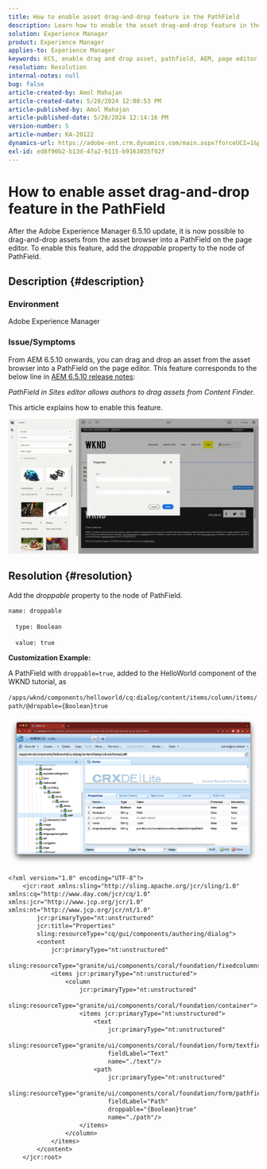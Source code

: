 ```yaml
---
title: How to enable asset drag-and-drop feature in the PathField
description: Learn how to enable the asset drag-and-drop feature in the PathField on the page editor.
solution: Experience Manager
product: Experience Manager
applies-to: Experience Manager
keywords: KCS, enable drag and drop asset, pathfield, AEM, page editor
resolution: Resolution
internal-notes: null
bug: false
article-created-by: Amol Mahajan
article-created-date: 5/28/2024 12:08:53 PM
article-published-by: Amol Mahajan
article-published-date: 5/28/2024 12:14:16 PM
version-number: 5
article-number: KA-20122
dynamics-url: https://adobe-ent.crm.dynamics.com/main.aspx?forceUCI=1&pagetype=entityrecord&etn=knowledgearticle&id=c9dc6c09-eb1c-ef11-840a-6045bd06fa9d
exl-id: ed8f90b2-b13d-47a2-9115-b9163035f92f
---
```

# How to enable asset drag-and-drop feature in the PathField


After the Adobe Experience Manager 6.5.10 update, it is now possible to drag-and-drop assets from the asset browser into a PathField on the page editor. To enable this feature, add the *droppable* property to the node of PathField.

## Description {#description}


### Environment

Adobe Experience Manager

### Issue/Symptoms

From AEM 6.5.10 onwards, you can drag and drop an asset from the asset browser into a PathField on the page editor. This feature corresponds to the below line in [AEM 6.5.10 release notes](https://experienceleague.adobe.com/docs/experience-manager-65/content/release-notes/service-pack/6-5-10.html?lang=en):

*PathField in Sites editor allows authors to drag assets from Content Finder.*

This article explains how to enable this feature.

![](assets/___d4dc6c09-eb1c-ef11-840a-6045bd06fa9d___.gif)


## Resolution {#resolution}


Add the *droppable* property to the node of PathField.


```
name: droppable

  type: Boolean

  value: true
```


<b>Customization Example:</b>

A PathField with `droppable=true`, added to the HelloWorld component of the WKND tutorial, as

`/apps/wknd/components/helloworld/cq:dialog/content/items/column/items/path/@dropable={Boolean}true`

![](assets/6106400f-2b07-ed11-82e4-00224808e483.png)


```
<?xml version="1.0" encoding="UTF-8"?>
    <jcr:root xmlns:sling="http://sling.apache.org/jcr/sling/1.0" xmlns:cq="http://www.day.com/jcr/cq/1.0" xmlns:jcr="http://www.jcp.org/jcr/1.0" xmlns:nt="http://www.jcp.org/jcr/nt/1.0"
        jcr:primaryType="nt:unstructured"
        jcr:title="Properties"
        sling:resourceType="cq/gui/components/authoring/dialog">
        <content
            jcr:primaryType="nt:unstructured"
            sling:resourceType="granite/ui/components/coral/foundation/fixedcolumns">
            <items jcr:primaryType="nt:unstructured">
                <column
                    jcr:primaryType="nt:unstructured"
                    sling:resourceType="granite/ui/components/coral/foundation/container">
                    <items jcr:primaryType="nt:unstructured">
                        <text
                            jcr:primaryType="nt:unstructured"
                            sling:resourceType="granite/ui/components/coral/foundation/form/textfield"
                            fieldLabel="Text"
                            name="./text"/>
                        <path
                            jcr:primaryType="nt:unstructured"
                            sling:resourceType="granite/ui/components/coral/foundation/form/pathfield"
                            fieldLabel="Path"
                            droppable="{Boolean}true"
                            name="./path"/>
                    </items>
                </column>
            </items>
        </content>
    </jcr:root>
```

